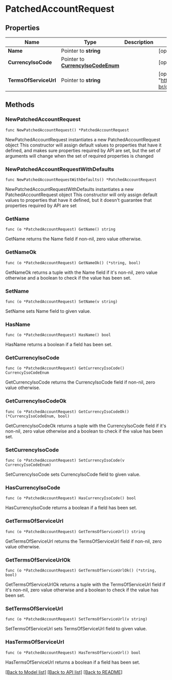 # PatchedAccountRequest

## Properties

Name | Type | Description | Notes
------------ | ------------- | ------------- | -------------
**Name** | Pointer to **string** |  | [optional] 
**CurrencyIsoCode** | Pointer to [**CurrencyIsoCodeEnum**](CurrencyIsoCodeEnum.md) |  | [optional] 
**TermsOfServiceUrl** | Pointer to **string** |  | [optional] [default to "https://www.azion.com/pt-br/documentacao/contratos/tds/"]

## Methods

### NewPatchedAccountRequest

`func NewPatchedAccountRequest() *PatchedAccountRequest`

NewPatchedAccountRequest instantiates a new PatchedAccountRequest object
This constructor will assign default values to properties that have it defined,
and makes sure properties required by API are set, but the set of arguments
will change when the set of required properties is changed

### NewPatchedAccountRequestWithDefaults

`func NewPatchedAccountRequestWithDefaults() *PatchedAccountRequest`

NewPatchedAccountRequestWithDefaults instantiates a new PatchedAccountRequest object
This constructor will only assign default values to properties that have it defined,
but it doesn't guarantee that properties required by API are set

### GetName

`func (o *PatchedAccountRequest) GetName() string`

GetName returns the Name field if non-nil, zero value otherwise.

### GetNameOk

`func (o *PatchedAccountRequest) GetNameOk() (*string, bool)`

GetNameOk returns a tuple with the Name field if it's non-nil, zero value otherwise
and a boolean to check if the value has been set.

### SetName

`func (o *PatchedAccountRequest) SetName(v string)`

SetName sets Name field to given value.

### HasName

`func (o *PatchedAccountRequest) HasName() bool`

HasName returns a boolean if a field has been set.

### GetCurrencyIsoCode

`func (o *PatchedAccountRequest) GetCurrencyIsoCode() CurrencyIsoCodeEnum`

GetCurrencyIsoCode returns the CurrencyIsoCode field if non-nil, zero value otherwise.

### GetCurrencyIsoCodeOk

`func (o *PatchedAccountRequest) GetCurrencyIsoCodeOk() (*CurrencyIsoCodeEnum, bool)`

GetCurrencyIsoCodeOk returns a tuple with the CurrencyIsoCode field if it's non-nil, zero value otherwise
and a boolean to check if the value has been set.

### SetCurrencyIsoCode

`func (o *PatchedAccountRequest) SetCurrencyIsoCode(v CurrencyIsoCodeEnum)`

SetCurrencyIsoCode sets CurrencyIsoCode field to given value.

### HasCurrencyIsoCode

`func (o *PatchedAccountRequest) HasCurrencyIsoCode() bool`

HasCurrencyIsoCode returns a boolean if a field has been set.

### GetTermsOfServiceUrl

`func (o *PatchedAccountRequest) GetTermsOfServiceUrl() string`

GetTermsOfServiceUrl returns the TermsOfServiceUrl field if non-nil, zero value otherwise.

### GetTermsOfServiceUrlOk

`func (o *PatchedAccountRequest) GetTermsOfServiceUrlOk() (*string, bool)`

GetTermsOfServiceUrlOk returns a tuple with the TermsOfServiceUrl field if it's non-nil, zero value otherwise
and a boolean to check if the value has been set.

### SetTermsOfServiceUrl

`func (o *PatchedAccountRequest) SetTermsOfServiceUrl(v string)`

SetTermsOfServiceUrl sets TermsOfServiceUrl field to given value.

### HasTermsOfServiceUrl

`func (o *PatchedAccountRequest) HasTermsOfServiceUrl() bool`

HasTermsOfServiceUrl returns a boolean if a field has been set.


[[Back to Model list]](../README.md#documentation-for-models) [[Back to API list]](../README.md#documentation-for-api-endpoints) [[Back to README]](../README.md)


